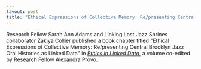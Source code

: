 ```yaml
---
layout: post
title: "Ethical Expressions of Collective Memory: Re/presenting Central Brooklyn Jazz Oral Histories as Linked Data"
---
```

Research Fellow Sarah Ann Adams and Linking Lost Jazz Shrines collaborator Zakiya Collier published a book chapter titled "Ethical Expressions of Collective Memory: Re/presenting Central Brooklyn Jazz Oral Histories as Linked Data" in [*Ethics in Linked Data*](https://litwinbooks.com/books/ethics-in-linked-data/), a volume co-edited by Research Fellow Alexandra Provo.
